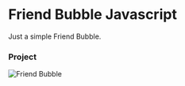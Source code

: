 # Friend Bubble Javascript    

Just a simple Friend Bubble.

### Project
![Friend Bubble](https://i.imgur.com/vS0JS9b.png)

